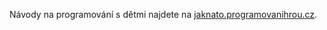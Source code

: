 Návody na programování s dětmi najdete na [jaknato.programovanihrou.cz](http://jaknato.programovanihrou.cz).